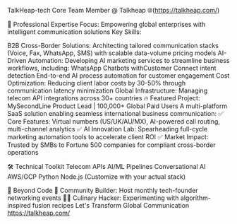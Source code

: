 TalkHeap-tech
​​Core Team Member @ Talkheap​​
🌐(https://talkheap.com/)

🚀 Professional Expertise
​​Focus​​: Empowering global enterprises with intelligent communication solutions
​​Key Skills​​:

​​B2B Cross-Border Solutions​​: Architecting tailored communication stacks (Voice, Fax, WhatsApp, SMS) with scalable data-volume pricing models
​​AI-Driven Automation​​: Developing AI marketing services to streamline business workflows, including:
WhatsApp Chatbots with ​​Customer Connect​​ intent detection
End-to-end AI process automation for customer engagement
​​Cost Optimization​​: Reducing client labor costs by 30-50% through communication latency minimization
​​Global Infrastructure​​: Managing telecom API integrations across 30+ countries
🔥 Featured Project: MySecondLine
​​Product Lead | 100,000+ Global Paid Users​​
A multi-platform SaaS solution enabling seamless international business communication:
✅ ​​Core Features​​: Virtual numbers (US/UK/AU/MX), AI-powered call routing, multi-channel analytics
✅ ​​AI Innovation Lab​​: Spearheading full-cycle marketing automation tools to accelerate client ROI
✅ ​​Market Impact​​: Trusted by SMBs to Fortune 500 companies for compliant cross-border operations

🛠️ Technical Toolkit
Telecom APIs AI/ML Pipelines Conversational AI AWS/GCP Python Node.js
(Customize with your actual stack)

🌟 Beyond Code
🎉 Community Builder: Host monthly tech-founder networking events
👨🍳 Culinary Hacker: Experimenting with algorithm-inspired fusion recipes
​​Let's Transform Global Communication​​
https://talkheap.com/
